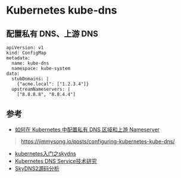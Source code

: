 # Kubernetes kube-dns


## 配置私有 DNS、上游 DNS

```
apiVersion: v1
kind: ConfigMap
metadata:
  name: kube-dns
  namespace: kube-system
data:
  stubDomains: |
    {"acme.local": ["1.2.3.4"]}
  upstreamNameservers: |
    ["8.8.8.8", "8.8.4.4"]
```



## 参考

* [如何在 Kubernetes 中配置私有 DNS 区域和上游 Nameserver](https://www.v2ex.com/amp/t/353273)

> https://jimmysong.io/posts/configuring-kubernetes-kube-dns/


* [kubernetes入门之skydns](https://xuxinkun.github.io/2016/07/22/kubernetes-dns/)
* [Kubernetes DNS Service技术研究](http://blog.csdn.net/waltonwang/article/details/54317082)
* [SkyDNS2源码分析](http://blog.csdn.net/waltonwang/article/details/54295297)